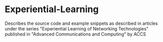 # Experiential-Learning
Describes the source code and example snippets as described in articles under the series "Experiential Learning of Networking Technologies" published in "Advanced Communications and Computing" by ACCS
